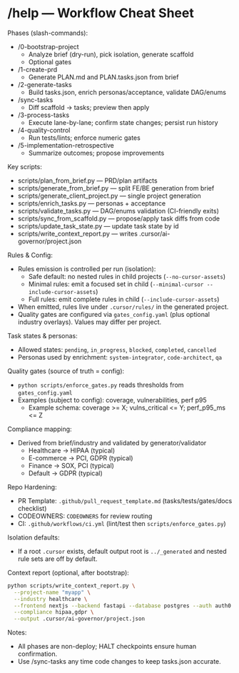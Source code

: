# /help — Workflow Cheat Sheet

Phases (slash-commands):
- /0-bootstrap-project
  - Analyze brief (dry-run), pick isolation, generate scaffold
  - Optional gates
- /1-create-prd
  - Generate PLAN.md and PLAN.tasks.json from brief
- /2-generate-tasks
  - Build tasks.json, enrich personas/acceptance, validate DAG/enums
- /sync-tasks
  - Diff scaffold → tasks; preview then apply
- /3-process-tasks
  - Execute lane-by-lane; confirm state changes; persist run history
- /4-quality-control
  - Run tests/lints; enforce numeric gates
- /5-implementation-retrospective
  - Summarize outcomes; propose improvements

Key scripts:
- scripts/plan_from_brief.py — PRD/plan artifacts
- scripts/generate_from_brief.py — split FE/BE generation from brief
- scripts/generate_client_project.py — single project generation
- scripts/enrich_tasks.py — personas + acceptance
- scripts/validate_tasks.py — DAG/enums validation (CI-friendly exits)
- scripts/sync_from_scaffold.py — propose/apply task diffs from code
- scripts/update_task_state.py — update task state by id
- scripts/write_context_report.py — writes .cursor/ai-governor/project.json

Rules & Config:
- Rules emission is controlled per run (isolation):
  - Safe default: no nested rules in child projects (`--no-cursor-assets`)
  - Minimal rules: emit a focused set in child (`--minimal-cursor --include-cursor-assets`)
  - Full rules: emit complete rules in child (`--include-cursor-assets`)
- When emitted, rules live under `.cursor/rules/` in the generated project.
- Quality gates are configured via `gates_config.yaml` (plus optional industry overlays). Values may differ per project.

Task states & personas:
- Allowed states: `pending`, `in_progress`, `blocked`, `completed`, `cancelled`
- Personas used by enrichment: `system-integrator`, `code-architect`, `qa`

Quality gates (source of truth = config):
- `python scripts/enforce_gates.py` reads thresholds from `gates_config.yaml`
- Examples (subject to config): coverage, vulnerabilities, perf p95
  - Example schema: coverage >= X; vulns_critical <= Y; perf_p95_ms <= Z

Compliance mapping:
- Derived from brief/industry and validated by generator/validator
  - Healthcare → HIPAA (typical)
  - E-commerce → PCI, GDPR (typical)
  - Finance → SOX, PCI (typical)
  - Default → GDPR (typical)

Repo Hardening:
- PR Template: `.github/pull_request_template.md` (tasks/tests/gates/docs checklist)
- CODEOWNERS: `CODEOWNERS` for review routing
- CI: `.github/workflows/ci.yml` (lint/test then `scripts/enforce_gates.py`)

Isolation defaults:
- If a root `.cursor` exists, default output root is `../_generated` and nested rule sets are off by default.

Context report (optional, after bootstrap):
```bash
python scripts/write_context_report.py \
  --project-name "myapp" \
  --industry healthcare \
  --frontend nextjs --backend fastapi --database postgres --auth auth0 --deploy aws \
  --compliance hipaa,gdpr \
  --output .cursor/ai-governor/project.json
```

Notes:
- All phases are non-deploy; HALT checkpoints ensure human confirmation.
- Use /sync-tasks any time code changes to keep tasks.json accurate.